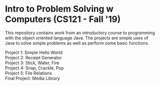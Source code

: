 # Intro to Problem Solving w Computers (CS121 - Fall '19)
This repository contains work from an introductory course 
to programming with the object oriented language Java. The 
projects are simple uses of Java to solve simple problems as
well as perform some basic functions. 

Project 1: Simple Hello World  
Project 2: Receipt Generator  
Project 3: Stick, Water, Fire  
Project 4: Snap, Crackle, Pop  
Project 5: File Relations  
Final Project: Media Library
